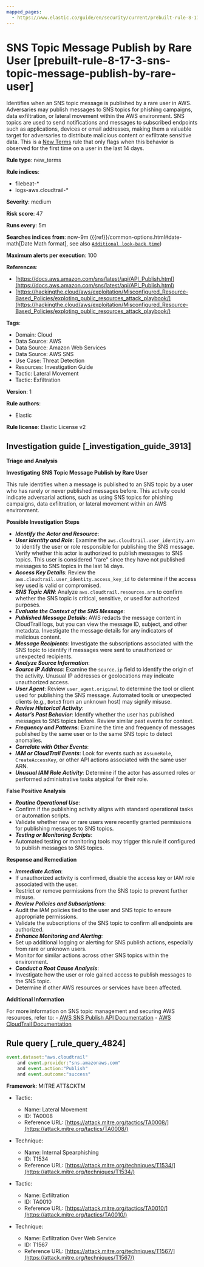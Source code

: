 ```yaml
---
mapped_pages:
  - https://www.elastic.co/guide/en/security/current/prebuilt-rule-8-17-3-sns-topic-message-publish-by-rare-user.html
---
```


# SNS Topic Message Publish by Rare User [prebuilt-rule-8-17-3-sns-topic-message-publish-by-rare-user]

Identifies when an SNS topic message is published by a rare user in AWS. Adversaries may publish messages to SNS topics for phishing campaigns, data exfiltration, or lateral movement within the AWS environment. SNS topics are used to send notifications and messages to subscribed endpoints such as applications, devices or email addresses, making them a valuable target for adversaries to distribute malicious content or exfiltrate sensitive data. This is a [New Terms](docs-content://solutions/security/detect-and-alert/create-detection-rule.md#create-new-terms-rule) rule that only flags when this behavior is observed for the first time on a user in the last 14 days.

**Rule type**: new_terms

**Rule indices**:

* filebeat-*
* logs-aws.cloudtrail-*

**Severity**: medium

**Risk score**: 47

**Runs every**: 5m

**Searches indices from**: now-9m ({{ref}}/common-options.html#date-math[Date Math format], see also [`Additional look-back time`](docs-content://solutions/security/detect-and-alert/create-detection-rule.md#rule-schedule))

**Maximum alerts per execution**: 100

**References**:

* [https://docs.aws.amazon.com/sns/latest/api/API_Publish.html](https://docs.aws.amazon.com/sns/latest/api/API_Publish.html)
* [https://hackingthe.cloud/aws/exploitation/Misconfigured_Resource-Based_Policies/exploting_public_resources_attack_playbook/](https://hackingthe.cloud/aws/exploitation/Misconfigured_Resource-Based_Policies/exploting_public_resources_attack_playbook/)

**Tags**:

* Domain: Cloud
* Data Source: AWS
* Data Source: Amazon Web Services
* Data Source: AWS SNS
* Use Case: Threat Detection
* Resources: Investigation Guide
* Tactic: Lateral Movement
* Tactic: Exfiltration

**Version**: 1

**Rule authors**:

* Elastic

**Rule license**: Elastic License v2

## Investigation guide [_investigation_guide_3913]

**Triage and Analysis**

**Investigating SNS Topic Message Publish by Rare User**

This rule identifies when a message is published to an SNS topic by a user who has rarely or never published messages before. This activity could indicate adversarial actions, such as using SNS topics for phishing campaigns, data exfiltration, or lateral movement within an AWS environment.

**Possible Investigation Steps**

* ***Identify the Actor and Resource***:
* ***User Identity and Role***: Examine the `aws.cloudtrail.user_identity.arn` to identify the user or role responsible for publishing the SNS message. Verify whether this actor is authorized to publish messages to SNS topics. This user is considered "rare" since they have not published messages to SNS topics in the last 14 days.
* ***Access Key Details***: Review the `aws.cloudtrail.user_identity.access_key_id` to determine if the access key used is valid or compromised.
* ***SNS Topic ARN***: Analyze `aws.cloudtrail.resources.arn` to confirm whether the SNS topic is critical, sensitive, or used for authorized purposes.
* ***Evaluate the Context of the SNS Message***:
* ***Published Message Details***: AWS redacts the message content in CloudTrail logs, but you can view the message ID, subject, and other metadata. Investigate the message details for any indicators of malicious content.
* ***Message Recipients***: Investigate the subscriptions associated with the SNS topic to identify if messages were sent to unauthorized or unexpected recipients.
* ***Analyze Source Information***:
* ***Source IP Address***: Examine the `source.ip` field to identify the origin of the activity. Unusual IP addresses or geolocations may indicate unauthorized access.
* ***User Agent***: Review `user_agent.original` to determine the tool or client used for publishing the SNS message. Automated tools or unexpected clients (e.g., `Boto3` from an unknown host) may signify misuse.
* ***Review Historical Activity***:
* ***Actor’s Past Behavior***: Identify whether the user has published messages to SNS topics before. Review similar past events for context.
* ***Frequency and Patterns***: Examine the time and frequency of messages published by the same user or to the same SNS topic to detect anomalies.
* ***Correlate with Other Events***:
* ***IAM or CloudTrail Events***: Look for events such as `AssumeRole`, `CreateAccessKey`, or other API actions associated with the same user ARN.
* ***Unusual IAM Role Activity***: Determine if the actor has assumed roles or performed administrative tasks atypical for their role.

**False Positive Analysis**

* ***Routine Operational Use***:
* Confirm if the publishing activity aligns with standard operational tasks or automation scripts.
* Validate whether new or rare users were recently granted permissions for publishing messages to SNS topics.
* ***Testing or Monitoring Scripts***:
* Automated testing or monitoring tools may trigger this rule if configured to publish messages to SNS topics.

**Response and Remediation**

* ***Immediate Action***:
* If unauthorized activity is confirmed, disable the access key or IAM role associated with the user.
* Restrict or remove permissions from the SNS topic to prevent further misuse.
* ***Review Policies and Subscriptions***:
* Audit the IAM policies tied to the user and SNS topic to ensure appropriate permissions.
* Validate the subscriptions of the SNS topic to confirm all endpoints are authorized.
* ***Enhance Monitoring and Alerting***:
* Set up additional logging or alerting for SNS publish actions, especially from rare or unknown users.
* Monitor for similar actions across other SNS topics within the environment.
* ***Conduct a Root Cause Analysis***:
* Investigate how the user or role gained access to publish messages to the SNS topic.
* Determine if other AWS resources or services have been affected.

**Additional Information**

For more information on SNS topic management and securing AWS resources, refer to: - [AWS SNS Publish API Documentation](https://docs.aws.amazon.com/sns/latest/api/API_Publish.html) - [AWS CloudTrail Documentation](https://docs.aws.amazon.com/awscloudtrail/latest/userguide/cloudtrail-event-reference.html)


## Rule query [_rule_query_4824]

```js
event.dataset:"aws.cloudtrail"
    and event.provider:"sns.amazonaws.com"
    and event.action:"Publish"
    and event.outcome:"success"
```

**Framework**: MITRE ATT&CKTM

* Tactic:

    * Name: Lateral Movement
    * ID: TA0008
    * Reference URL: [https://attack.mitre.org/tactics/TA0008/](https://attack.mitre.org/tactics/TA0008/)

* Technique:

    * Name: Internal Spearphishing
    * ID: T1534
    * Reference URL: [https://attack.mitre.org/techniques/T1534/](https://attack.mitre.org/techniques/T1534/)

* Tactic:

    * Name: Exfiltration
    * ID: TA0010
    * Reference URL: [https://attack.mitre.org/tactics/TA0010/](https://attack.mitre.org/tactics/TA0010/)

* Technique:

    * Name: Exfiltration Over Web Service
    * ID: T1567
    * Reference URL: [https://attack.mitre.org/techniques/T1567/](https://attack.mitre.org/techniques/T1567/)



